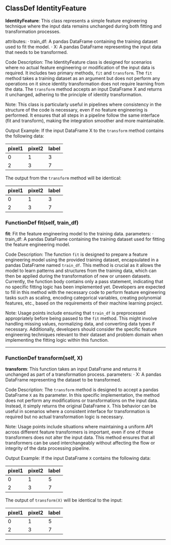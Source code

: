 ## ClassDef IdentityFeature
**IdentityFeature**: This class represents a simple feature engineering technique where the input data remains unchanged during both fitting and transformation processes.

attributes:
· train_df: A pandas DataFrame containing the training dataset used to fit the model.
· X: A pandas DataFrame representing the input data that needs to be transformed.

Code Description: The IdentityFeature class is designed for scenarios where no actual feature engineering or modification of the input data is required. It includes two primary methods, `fit` and `transform`. The `fit` method takes a training dataset as an argument but does not perform any operations on it since identity transformation does not require learning from the data. The `transform` method accepts an input DataFrame X and returns it unchanged, adhering to the principle of identity transformation.

Note: This class is particularly useful in pipelines where consistency in the structure of the code is necessary, even if no feature engineering is performed. It ensures that all steps in a pipeline follow the same interface (fit and transform), making the integration smoother and more maintainable.

Output Example: If the input DataFrame X to the `transform` method contains the following data:

| pixel1 | pixel2 | label |
|--------|--------|-------|
| 0      | 1      | 3     |
| 2      | 3      | 7     |

The output from the `transform` method will be identical:

| pixel1 | pixel2 | label |
|--------|--------|-------|
| 0      | 1      | 3     |
| 2      | 3      | 7     |
### FunctionDef fit(self, train_df)
**fit**: Fit the feature engineering model to the training data.
parameters:
· train_df: A pandas DataFrame containing the training dataset used for fitting the feature engineering model.

Code Description: The function `fit` is designed to prepare a feature engineering model using the provided training dataset, encapsulated in a pandas DataFrame named `train_df`. This method is crucial as it allows the model to learn patterns and structures from the training data, which can then be applied during the transformation of new or unseen datasets. Currently, the function body contains only a pass statement, indicating that no specific fitting logic has been implemented yet. Developers are expected to fill in this method with the necessary code to perform feature engineering tasks such as scaling, encoding categorical variables, creating polynomial features, etc., based on the requirements of their machine learning project.

Note: Usage points include ensuring that `train_df` is preprocessed appropriately before being passed to the `fit` method. This might involve handling missing values, normalizing data, and converting data types if necessary. Additionally, developers should consider the specific feature engineering techniques relevant to their dataset and problem domain when implementing the fitting logic within this function.
***
### FunctionDef transform(self, X)
**transform**: This function takes an input DataFrame and returns it unchanged as part of a transformation process.
parameters:
· X: A pandas DataFrame representing the dataset to be transformed.

Code Description: The `transform` method is designed to accept a pandas DataFrame `X` as its parameter. In this specific implementation, the method does not perform any modifications or transformations on the input data. Instead, it simply returns the original DataFrame `X`. This behavior can be useful in scenarios where a consistent interface for transformation is required but no actual transformation logic is necessary.

Note: Usage points include situations where maintaining a uniform API across different feature transformers is important, even if one of those transformers does not alter the input data. This method ensures that all transformers can be used interchangeably without affecting the flow or integrity of the data processing pipeline.

Output Example: If the input DataFrame `X` contains the following data:

| pixel1 | pixel2 | label |
|--------|--------|-------|
| 0      | 1      | 5     |
| 2      | 3      | 7     |

The output of `transform(X)` will be identical to the input:

| pixel1 | pixel2 | label |
|--------|--------|-------|
| 0      | 1      | 5     |
| 2      | 3      | 7     |
***
